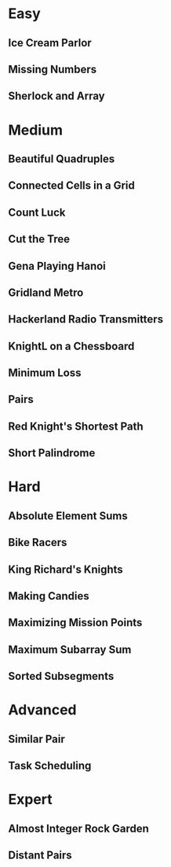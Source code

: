 # Easy

## Ice Cream Parlor
## Missing Numbers
## Sherlock and Array
# Medium

## Beautiful Quadruples
## Connected Cells in a Grid
## Count Luck
## Cut the Tree
## Gena Playing Hanoi
## Gridland Metro
## Hackerland Radio Transmitters
## KnightL on a Chessboard
## Minimum Loss
## Pairs
## Red Knight's Shortest Path
## Short Palindrome
# Hard

## Absolute Element Sums
## Bike Racers
## King Richard's Knights
## Making Candies
## Maximizing Mission Points
## Maximum Subarray Sum
## Sorted Subsegments
# Advanced

## Similar Pair
## Task Scheduling
# Expert

## Almost Integer Rock Garden
## Distant Pairs